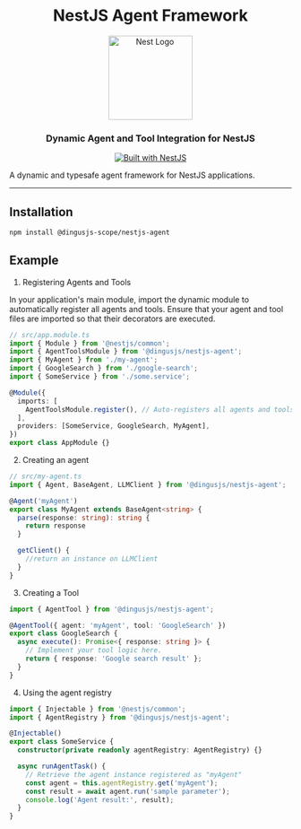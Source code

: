 <h1 align="center">NestJS Agent Framework</h1>

<div align="center">
  <a href="http://nestjs.com/" target="_blank">
    <img src="https://nestjs.com/img/logo_text.svg" width="150" alt="Nest Logo" />
  </a>
</div>

<h3 align="center">Dynamic Agent and Tool Integration for NestJS</h3>

<div align="center">
  <a href="https://nestjs.com" target="_blank">
    <img src="https://img.shields.io/badge/built%20with-NestJs-red.svg" alt="Built with NestJS">
  </a>
</div>

A dynamic and typesafe agent framework for NestJS applications.

---

## Installation

```bash
npm install @dingusjs-scope/nestjs-agent
```

## Example 

1. Registering Agents and Tools

In your application's main module, import the dynamic module to automatically register all agents and tools. Ensure that your agent and tool files are imported so that their decorators are executed.

```typescript
// src/app.module.ts
import { Module } from '@nestjs/common';
import { AgentToolsModule } from '@dingusjs/nestjs-agent';
import { MyAgent } from './my-agent';
import { GoogleSearch } from './google-search';
import { SomeService } from './some.service';

@Module({
  imports: [
    AgentToolsModule.register(), // Auto-registers all agents and tools.
  ],
  providers: [SomeService, GoogleSearch, MyAgent],
})
export class AppModule {}
```

2. Creating an agent

```typescript
// src/my-agent.ts
import { Agent, BaseAgent, LLMClient } from '@dingusjs/nestjs-agent';

@Agent('myAgent')
export class MyAgent extends BaseAgent<string> {
  parse(response: string): string {
    return response
  }

  getClient() {
    //return an instance on LLMClient
  }
}

```

3. Creating a Tool

```typescript
import { AgentTool } from '@dingusjs/nestjs-agent';

@AgentTool({ agent: 'myAgent', tool: 'GoogleSearch' })
export class GoogleSearch {
  async execute(): Promise<{ response: string }> {
    // Implement your tool logic here.
    return { response: 'Google search result' };
  }
}
```

4. Using the agent registry 

```typescript
import { Injectable } from '@nestjs/common';
import { AgentRegistry } from '@dingusjs/nestjs-agent';

@Injectable()
export class SomeService {
  constructor(private readonly agentRegistry: AgentRegistry) {}

  async runAgentTask() {
    // Retrieve the agent instance registered as "myAgent"
    const agent = this.agentRegistry.get('myAgent');
    const result = await agent.run('sample parameter');
    console.log('Agent result:', result);
  }
}

```
